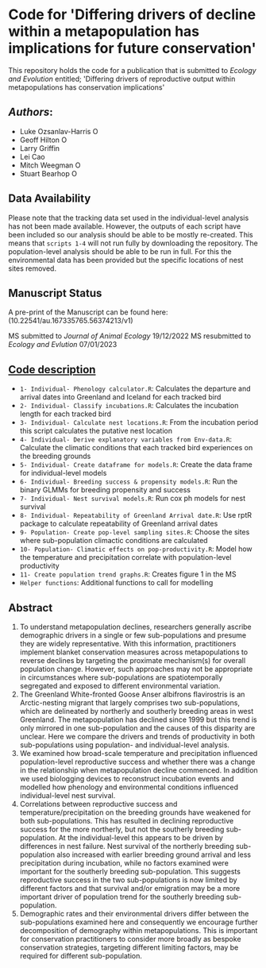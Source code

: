 # Code for 'Differing drivers of decline within a metapopulation has implications for future conservation'

This repository holds the code for a publication that is submitted to *Ecology and Evolution* entitled; 'Differing drivers of reproductive output within metapopulations has conservation implications'

## _Authors_:

- Luke Ozsanlav-Harris <a itemprop="sameAs" content="https://orcid.org/0000-0003-3889-6722" href="https://orcid.org/0000-0003-3889-6722" target="orcid.widget" rel="noopener" style="vertical-align:top;"><img src="https://orcid.org/sites/default/files/images/orcid_16x16.png" alt="ORCID iD icon" target="_blank" style="width:1em;margin-right:.5em;"/></a>
- Geoff Hilton <a itemprop="sameAs" content="https://orcid.org/0000-0001-9062-3030" href="https://orcid.org/0000-0001-9062-3030" target="orcid.widget" rel="me noopener noreferrer" style="vertical-align:top;"><img src="https://orcid.org/sites/default/files/images/orcid_16x16.png" alt="ORCID iD icon" style="width:1em;margin-right:.5em;"/></a>
- Larry Griffin
- Lei Cao
- Mitch Weegman <a itemprop="sameAs" content="https://orcid.org/0000-0003-1633-0920" href="https://orcid.org/0000-0003-1633-0920" target="orcid.widget" rel="me noopener noreferrer" style="vertical-align:top;"><img src="https://orcid.org/sites/default/files/images/orcid_16x16.png" alt="ORCID iD icon" style="width:1em;margin-right:.5em;"/></a>
- Stuart Bearhop <a itemprop="sameAs" content="https://orcid.org/0000-0002-5864-0129" href="https://orcid.org/0000-0002-5864-0129" target="orcid.widget" rel="me noopener noreferrer" style="vertical-align:top;"><img src="https://orcid.org/sites/default/files/images/orcid_16x16.png" alt="ORCID iD icon" style="width:1em;margin-right:.5em;"/></a>

## Data Availability

Please note that the tracking data set used in the individual-level analysis has not been made available. However, the outputs of each script have been included so our analysis should be able to be mostly re-created. This means that `scripts 1-4` will not run fully by downloading the repository. The population-level analysis should be able to be run in full. For this the environmental data has been provided but the specific locations of nest sites removed.


## Manuscript Status

A pre-print of the Manuscript can be found here: (10.22541/au.167335765.56374213/v1)

MS submitted to *Journal of Animal Ecology* 19/12/2022
MS resubmitted to *Ecology and Evlution* 07/01/2023



## [Code description](Code)

- `1- Individual- Phenology calculator.R`: Calculates the departure and arrival dates into Greenland and Iceland for each tracked bird                                 
- `2- Individual- Classify incubations.R`: Calculates the incubation length for each tracked bird                     
- `3- Individual- Calculate nest locations.R`: From the incubation period this script calculates the putative nest location                 
- `4- Individual- Derive explanatory variables from Env-data.R`: Calculate the climatic conditions that each tracked bird experiences on the breeding grounds 
- `5- Individual- Create dataframe for models.R`: Create the data frame for individual-level models             
- `6- Individual- Breeding success & propensity models.R`: Run the binary GLMMs for breeding propensity and success    
- `7- Individual- Nest survival models.R`: Run cox ph models for nest survival                     
- `8- Individual- Repeatability of Greenland Arrival date.R`: Use rptR package to calculate repeatability of Greenland arrival dates
- `9- Population- Create pop-level sampling sites.R`: Choose the sites where sub-population climactic conditions are calculated
- `10- Population- Climatic effects on pop-productivity.R`: Model how the temperature and precipitation correlate with population-level productivity    
- `11- Create population trend graphs.R`: Creates figure 1 in the MS
- `Helper functions`: Additional functions to call for modelling


## Abstract

1.	To understand metapopulation declines, researchers generally ascribe demographic drivers in a single or few sub-populations and presume they are widely representative. With this information, practitioners implement blanket conservation measures across metapopulations to reverse declines by targeting the proximate mechanism(s) for overall population change. However, such approaches may not be appropriate in circumstances where sub-populations are spatiotemporally segregated and exposed to different environmental variation. 
2.	The Greenland White-fronted Goose Anser albifrons flavirostris is an Arctic-nesting migrant that largely comprises two sub-populations, which are delineated by northerly and southerly breeding areas in west Greenland. The metapopulation has declined since 1999 but this trend is only mirrored in one sub-population and the causes of this disparity are unclear. Here we compare the drivers and trends of productivity in both sub-populations using population- and individual-level analysis. 
3.	We examined how broad-scale temperature and precipitation influenced population-level reproductive success and whether there was a change in the relationship when metapopulation decline commenced. In addition we used biologging devices to reconstruct incubation events and modelled how phenology and environmental conditions influenced individual-level nest survival. 
4.	Correlations between reproductive success and temperature/precipitation on the breeding grounds have weakened for both sub-populations. This has resulted in declining reproductive success for the more northerly, but not the southerly breeding sub-population. At the individual-level this appears to be driven by differences in nest failure. Nest survival of the northerly breeding sub-population also increased with earlier breeding ground arrival and less precipitation during incubation, while no factors examined were important for the southerly breeding sub-population. This suggests reproductive success in the two sub-populations is now limited by different factors and that survival and/or emigration may be a more important driver of population trend for the southerly breeding sub-population.
5.	Demographic rates and their environmental drivers differ between the sub-populations examined here and consequently we encourage further decomposition of demography within metapopulations. This is important for conservation practitioners to consider more broadly as bespoke conservation strategies, targeting different limiting factors, may be required for different sub-population. 
